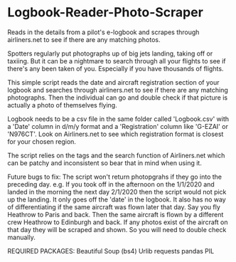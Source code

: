 # Logbook-Reader-Photo-Scraper
Reads in the details from a pilot's e-logbook and scrapes through airliners.net to see if there are any matching photos.

Spotters regularly put photographs up of big jets landing, taking off or taxiing. But it can be a nightmare to search through all your flights to see if there's any been taken of you. Especially if you have thousands of flights.

This simple script reads the date and aircraft registration section of your logbook and searches through airliners.net to see if there are any matching photographs. Then the individual can go and double check if that picture is actually a photo of themselves flying.

Logbook needs to be a csv file in the same folder called 'Logbook.csv' with a 'Date' column in d/m/y format and a 'Registration' column like 'G-EZAI' or 'N976CT'. Look on Airliners.net to see which registration format is closest for your chosen region.

The script relies on the tags and the search function of Airliners.net which can be patchy and inconsistent so bear that in mind when using it.

Future bugs to fix:
The script won't return photopgrahs if they go into the preceding day. e.g. If you took off in the afternoon on the 1/1/2020 and landed in the morning the next day 2/1/2020 then the script would not pick up the landing. It only goes off the 'date' in the logbook.
It also has no way of differentiating if the same aircraft was flown later that day. Say you fly Heathrow to Paris and back. Then the same aircraft is flown by a different crew Heathrow to Edinburgh and back. If any photos exist of the aircraft on that day they will be scraped and shown. So you will need to double check manually.


REQUIRED PACKAGES:
Beautiful Soup (bs4)
Urlib
requests
pandas
PIL
